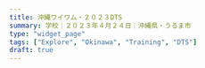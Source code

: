 ```yaml
---
title: 沖縄ワイワム・２０２３DTS
summary: 学校｜２０２３年４月２４日｜沖縄県・うるま市
type: "widget_page"
tags: ["Explore", "Okinawa", "Training", "DTS"]
draft: true
---
```

